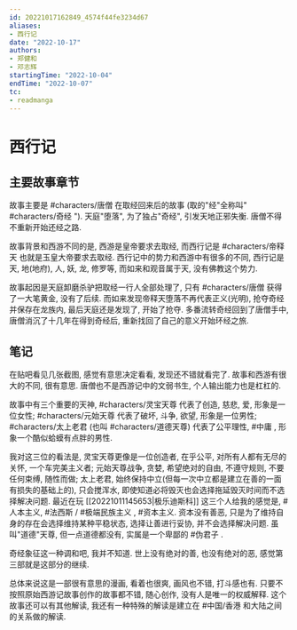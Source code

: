 ```yaml
---
id: 20221017162849_4574f44fe3234d67
aliases:
- 西行记
date: "2022-10-17"
authors:
- 郑健和
- 邓志辉
startingTime: "2022-10-04"
endTime: "2022-10-07"
tc:
- readmanga
---
```


# 西行记

## 主要故事章节

故事主要是 #characters/唐僧 在取经回来后的故事
    (取的"经"全称叫" #characters/奇经 ").
    天庭"堕落", 为了独占"奇经",
        引发天地正邪失衡.
    唐僧不得不重新开始还经之路.

故事背景和西游不同的是, 西游是皇帝要求去取经,
    而西行记是 #characters/帝释天 也就是玉皇大帝要求去取经.
西行记中的势力和西游中有很多的不同,
        西行记是天, 地(地府), 人, 妖, 龙, 修罗等,
        而如来和观音属于天, 没有佛教这个势力.

故事起因是天庭卸磨杀驴把取经一行人全部处理了,
    只有 #characters/唐僧 获得了一大笔黄金, 没有了后续.
而如来发现帝释天堕落不再代表正义(光明),
    抢夺奇经并保存在龙族内,
    最后天庭还是发现了, 开始了抢夺.
多番流转奇经回到了唐僧手中,
    唐僧消沉了十几年在得到奇经后,
    重新找回了自己的意义开始环经之旅.

## 笔记

在贴吧看见几张截图, 感觉有意思决定看看, 发现还不错就看完了.
故事和西游有很大的不同, 很有意思.
唐僧也不是西游记中的文弱书生, 个人输出能力也是杠杠的.

故事中有三个重要的天神,
#characters/灵宝天尊 代表了创造, 慈悲, 爱, 形象是一位女性;
#characters/元始天尊 代表了破坏, 斗争, 欲望, 形象是一位男性;
#characters/太上老君 (也叫 #characters/道德天尊) 代表了公平理性, #中庸 , 形象一个酷似蛤蟆有点胖的男性.

我对这三位的看法是,
灵宝天尊更像是一位创造者, 在乎公平, 对所有人都有无尽的关怀, 一个车完美主义者;
元始天尊战争, 贪婪, 希望绝对的自由, 不遵守规则, 不要任何束缚, 随性而做;
太上老君, 始终保持中立(但每一次中立都是建立在善的一面有损失的基础上的), 只会搅浑水,
    即使知道必将毁灭也会选择拖延毁灭时间而不选择解决问题.
最近在玩 [[20221011145653|极乐迪斯科]] 这三个人给我的感觉是, #人本主义, #法西斯 / #极端民族主义 , #资本主义.
资本没有善恶,
    只是为了维持自身的存在会选择维持某种平稳状态,
    选择让善进行妥协, 并不会选择解决问题.
虽叫"道德"天尊, 但一点道德都没有, 实属是一个卑鄙的 #伪君子 .

奇经象征这一种调和吧, 我并不知道.
世上没有绝对的善, 也没有绝对的恶, 感觉第三部就是这部分的继续.

总体来说这是一部很有意思的漫画, 看着也很爽, 画风也不错, 打斗感也有. 
只要不按照原始西游记故事创作的故事都不错, 随心创作, 没有人是唯一的权威解释.
这个故事还可以有其他解读,
    我还有一种特殊的解读是建立在 #中国/香港 和大陆之间的关系做的解读.